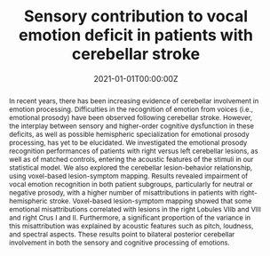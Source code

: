 ---
abstract: In recent years, there has been increasing evidence of cerebellar involvement in emotion processing. Difficulties in the recognition of emotion from voices (i.e., emotional prosody) have been observed following cerebellar stroke. However, the interplay between sensory and higher-order cognitive dysfunction in these deficits, as well as possible hemispheric specialization for emotional prosody processing, has yet to be elucidated. We investigated the emotional prosody recognition performances of patients with right versus left cerebellar lesions, as well as of matched controls, entering the acoustic features of the stimuli in our statistical model. We also explored the cerebellar lesion-behavior relationship, using voxel-based lesion-symptom mapping. Results revealed impairment of vocal emotion recognition in both patient subgroups, particularly for neutral or negative prosody, with a higher number of misattributions in patients with right-hemispheric stroke. Voxel-based lesion-symptom mapping showed that some emotional misattributions correlated with lesions in the right Lobules VIIb and VIII and right Crus I and II. Furthermore, a significant proportion of the variance in this misattribution was explained by acoustic features such as pitch, loudness, and spectral aspects. These results point to bilateral posterior cerebellar involvement in both the sensory and cognitive processing of emotions.
authors:
- Marine Thomasson
- Damien Benis
- Arnaud Saj
- Philippe Voruz
- admin
- Didier Grandjean
- Frédéric Assal
- Julie Péron
date: "2021-01-01T00:00:00Z"
doi: "10.1016/j.nicl.2021.102690"
featured: false
image:
  caption: 'Image credit: [**Unsplash**](https://unsplash.com/photos/jdD8gXaTZsc)'
  focal_point: ""
  preview_only: true
projects: []
publication: 'Neuroimage: Clinical, 2021, 31:102690'
publication_short: "Neuroimage: Clinical, 2021, 31:102690"
publication_types:
- "2"
publishDate: "2021-01-01T00:00:00Z"
slides: 
summary: 
tags: [Cerebellum, Emotional Prosody, Acustics, Stroke]
title: Sensory contribution to vocal emotion deficit in patients with cerebellar stroke
url_code: ""
url_dataset: ""
url_pdf: ""
url_poster: ""
url_project: ""
url_slides: ""
url_source: ""
url_video: ""
---